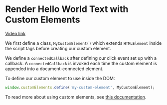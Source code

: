 # Render Hello World Text with Custom Elements

[Video link](https://egghead.io/lessons/javascript-render-hello-world-text-with-custom-elements)

<TimeStamp start="0:09" end="0:17">


We first define a class, `MyCustomElement()` which extends `HTMLElement` inside the script tags before creating our custom element.

</TimeStamp>


<TimeStamp start="0:29" end="0:37">

We define a `connectedCallback` after defining our click event set up with a callback. A `connectedCallback` is invoked each time the custom element is appended into a document-connected element.

</TimeStamp>


<TimeStamp start="0:45" end="0:54">

To define our custom element to use inside the DOM:

```jsx
window.customElements.define('my-custom-element', MyCustomElement);
```

</TimeStamp>


<TimeStamp start="0:56" end="1:06">

To read more about using custom elements, see [this documentation](https://developer.mozilla.org/en-US/docs/Web/Web_Components/Using_custom_elements).

</TimeStamp>
